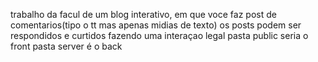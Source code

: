 trabalho da facul de um blog interativo, em que voce faz post de comentarios(tipo o tt mas apenas midias de texto) os posts podem ser respondidos e curtidos fazendo uma interaçao legal
pasta public seria o front
pasta server é o back
